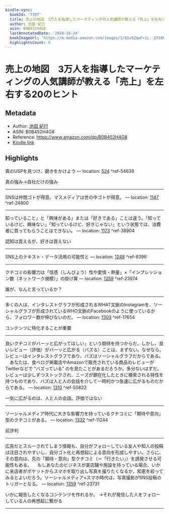 ```yaml
---
kindle-sync:
  bookId: '7707'
  title: 売上の地図　3万人を指導したマーケティングの人気講師が教える「売上」を左右する20のヒント
  author: 池田 紀行
  asin: B0B452H4G8
  lastAnnotatedDate: '2024-10-24'
  bookImageUrl: 'https://m.media-amazon.com/images/I/81vSZqwF+iL._SY160.jpg'
  highlightsCount: 9
---
```

# 売上の地図　3万人を指導したマーケティングの人気講師が教える「売上」を左右する20のヒント
## Metadata
* Author: [池田 紀行](https://www.amazon.comundefined)
* ASIN: B0B452H4G8
* Reference: https://www.amazon.com/dp/B0B452H4G8
* [Kindle link](kindle://book?action=open&asin=B0B452H4G8)

## Highlights
真のUSPを見つけ、磨きをかけよう — location: [524](kindle://book?action=open&asin=B0B452H4G8&location=524) ^ref-54639

真の強み→自社だけの強み

---
SNSは仲間ゴトが得意、マスメディアは世の中ゴトが得意。 — location: [1147](kindle://book?action=open&asin=B0B452H4G8&location=1147) ^ref-24800

---
知っていること」と「興味がある」または「好きである」ことは違う。「知っているけど、興味ない」「知っているけど、好きじゃない」という状態では、消費者に買ってもらうことはできない。 — location: [1173](kindle://book?action=open&asin=B0B452H4G8&location=1173) ^ref-38904

認知は買えるが、好きは買えない

---
SNS上のテキスト・データ活用の可能性と — location: [1248](kindle://book?action=open&asin=B0B452H4G8&location=1248) ^ref-6396

---
クチコミの影響力は「信憑（しんぴょう）性や愛情・熱量」×「インプレッション数（ネットワーク規模）」の掛け算 — location: [1259](kindle://book?action=open&asin=B0B452H4G8&location=1259) ^ref-23974

誰が、なんと言っているか？

---
多くの人は、インタレストグラフが形成されるWHAT文脈のInstagramを、ソーシャルグラフが形成されているWHO文脈のFacebookのように使っているから、フォロワー数が伸びないのだ。 — location: [1303](kindle://book?action=open&asin=B0B452H4G8&location=1303) ^ref-17654

コンテンツに特化することが重要

---
良いクチコミがバーッと広がってほしい」という期待を持つからだ。しかし、良いレビュー（評価）がバーッと広がる（バズる）ことは、まずない。なぜなら、レビューはインタレストグラフであり、バズはソーシャルグラフだからである。 　あなたは、食べログ掲載店やAmazonで販売されている商品のレビューがTwitterなどで “バズっている” のを見たことがあるだろうか。多分ないはずだ。レビューは少しずつストックされ、ニーズが顕在化したときに検索される特性を持つものであり、バズは人と人の会話を介して一時的かつ急速に広がるものだからである。 — location: [1310](kindle://book?action=open&asin=B0B452H4G8&location=1310) ^ref-50822

一気に広がるのは、人と人の会話。評価ではない

---
ソーシャルメディア時代に大きな影響力を持っているクチコミに「期待や意向」型のクチコミがある。 — location: [1332](kindle://book?action=open&asin=B0B452H4G8&location=1332) ^ref-11244

前評判

---
広告だとスルーされてしまう情報も、自分がフォローしている友人や知人の投稿は注目されやすいし、自分ゴト化と再想起による意向を形成しやすい。さらに、その意向は、先の「期待・意向」型クチコミ（＝「行きたい」）を誘発させる可能性もある。 　もしあなたのビジネスが実店舗や施設を持っている場合、いかに来店者がポケットからスマホを取り出し写真を撮りたくなるか、知恵を絞ってみるとよいだろう。ソーシャルメディア×スマホ時代は、写真撮影がSNS投稿のトリガーとなる。 — location: [1359](kindle://book?action=open&asin=B0B452H4G8&location=1359) ^ref-23731

いかに報告したくなるコンテンツを作れるか。
→それが発信した人をフォローしている人の再想起に繋がる

---
